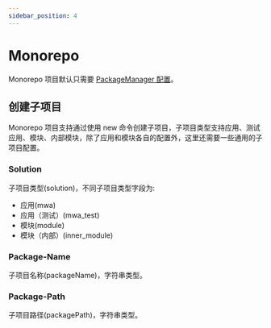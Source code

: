 ```yaml
---
sidebar_position: 4
---
```


# Monorepo

Monorepo 项目默认只需要 [PackageManager 配置](/docs/configure/generator/introduce#package-manager)。

## 创建子项目

Monorepo 项目支持通过使用 new 命令创建子项目，子项目类型支持应用、测试应用、模块、内部模块，除了应用和模块各自的配置外，这里还需要一些通用的子项目配置。

### Solution

子项目类型(solution)，不同子项目类型字段为:

- 应用(mwa)
- 应用（测试）(mwa_test)
- 模块(module)
- 模块（内部）(inner_module)

### Package-Name

子项目名称(packageName)，字符串类型。

### Package-Path

子项目路径(packagePath)，字符串类型。
